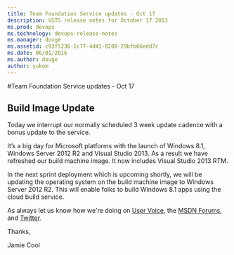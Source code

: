 ```yaml
---
title: Team Foundation Service updates - Oct 17
description: VSTS release notes for October 17 2013
ms.prod: devops
ms.technology: devops-release-notes
ms.manager: douge
ms.assetid: c93f5236-1c77-4d41-8200-29bfb66edd7c
ms.date: 06/01/2016
ms.author: douge
author: yukom
---
```


#Team Foundation Service updates - Oct 17

## Build Image Update

Today we interrupt our normally scheduled 3 week update cadence with a bonus update to the service.

It’s a big day for Microsoft platforms with the launch of Windows 8.1, Windows Server 2012 R2 and Visual Studio 2013. As a result we have refreshed our build machine image. It now includes Visual Studio 2013 RTM.

In the next sprint deployment which is upcoming shortly, we will be updating the operating system on the build machine image to Windows Server 2012 R2. This will enable folks to build Windows 8.1 apps using the cloud build service.

As always let us know how we're doing on [User Voice](https://visualstudio.uservoice.com/forums/330519-vso), the [MSDN Forums](http://social.msdn.microsoft.com/Forums/en-US/TFService/threads), and [Twitter](https://twitter.com/search?q=%23tfservice).

Thanks,

Jamie Cool